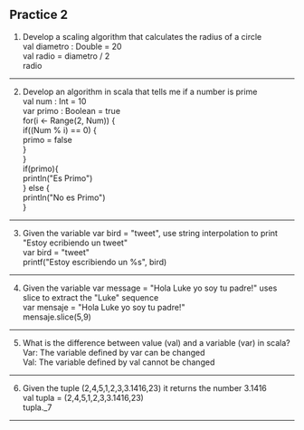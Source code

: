 ## Practice 2

1. Develop a scaling algorithm that calculates the radius of a circle  
val diametro : Double = 20  
val radio = diametro / 2  
radio
<hr>

2. Develop an algorithm in scala that tells me if a number is prime  
val num : Int = 10  
var primo : Boolean = true  
for(i <- Range(2, Num)) {  
  if((Num % i) == 0) {  
    primo = false  
  }  
}  
if(primo){  
  println("Es Primo")  
} else {  
  println("No es Primo")  
}  
<hr>

3. Given the variable var bird = "tweet", use string interpolation to print "Estoy ecribiendo un tweet"  
var bird = "tweet"  
printf("Estoy escribiendo un %s", bird)
<hr>

4. Given the variable var message = "Hola Luke yo soy tu padre!" uses slice to extract the "Luke" sequence  
var mensaje = "Hola Luke yo soy tu padre!"  
mensaje.slice(5,9)
<hr>

5. What is the difference between value (val) and a variable (var) in scala?  
Var: The variable defined by var can be changed  
Val: The variable defined by val cannot be changed
<hr>

6. Given the tuple (2,4,5,1,2,3,3.1416,23) it returns the number 3.1416  
val tupla = (2,4,5,1,2,3,3.1416,23)  
tupla._7
<hr>
